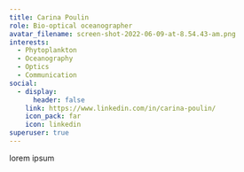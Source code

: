 ```yaml
---
title: Carina Poulin
role: Bio-optical oceanographer
avatar_filename: screen-shot-2022-06-09-at-8.54.43-am.png
interests:
  - Phytoplankton
  - Oceanography
  - Optics
  - Communication
social:
  - display:
      header: false
    link: https://www.linkedin.com/in/carina-poulin/
    icon_pack: far
    icon: linkedin
superuser: true
---
```

lorem ipsum